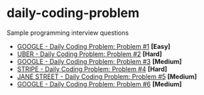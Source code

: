 # daily-coding-problem
Sample programming interview questions

- [GOOGLE - Daily Coding Problem: Problem #1](google_12_06_2020/google_12_06_2020.txt) **[Easy]**
- [UBER - Daily Coding Problem: Problem #2](uber_13_06_2020/uber_13_06_2020.txt) **[Hard]**
- [GOOGLE - Daily Coding Problem: Problem #3](google_14_06_2020/google_14_06_2020.txt) **[Medium]**
- [STRIPE - Daily Coding Problem: Problem #4](stripe_15_06_2020/stripe_15_06_2020.txt) **[Hard]**
- [JANE STREET - Daily Coding Problem: Problem #5](jane_street_16_06_2020/jane_street_16_06_2020.txt) **[Medium]**
- [GOOGLE - Daily Coding Problem: Problem #6](google_17_06_2020/google_17_06_2020.txt) **[Medium]**